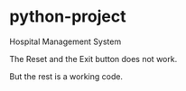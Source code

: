 # python-project
Hospital Management System

The Reset and the Exit button does not work. 

But the rest is a working code. 

